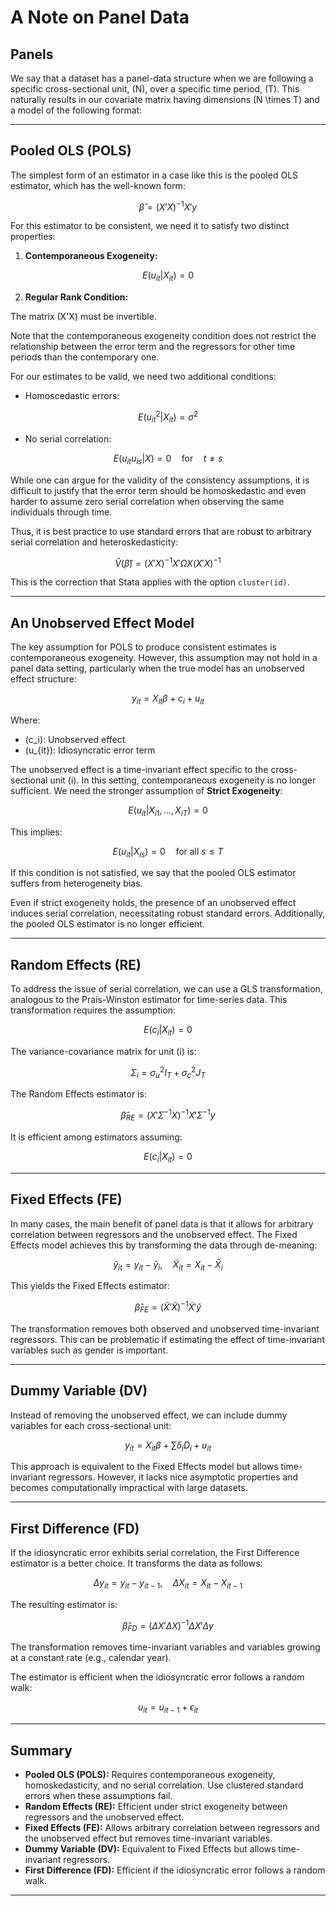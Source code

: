# A Note on Panel Data  

## Panels  

We say that a dataset has a panel-data structure when we are following a specific cross-sectional unit, \(N\), over a specific time period, \(T\). This naturally results in our covariate matrix having dimensions \(N \times T\) and a model of the following format:  

---

## Pooled OLS (POLS)  

The simplest form of an estimator in a case like this is the pooled OLS estimator, which has the well-known form:  

$$
\hat{\beta} = (X'X)^{-1}X'y
$$  

For this estimator to be consistent, we need it to satisfy two distinct properties:  

1. **Contemporaneous Exogeneity:**  

$$
E(u_{it} | X_{it}) = 0
$$  

2. **Regular Rank Condition:**  

The matrix \(X'X\) must be invertible.  

Note that the contemporaneous exogeneity condition does not restrict the relationship between the error term and the regressors for other time periods than the contemporary one.  

For our estimates to be valid, we need two additional conditions:  

- Homoscedastic errors:  

$$
E(u_{it}^2 | X_{it}) = \sigma^2
$$  

- No serial correlation:  

$$
E(u_{it}u_{is} | X) = 0 \quad \text{for} \quad t \neq s
$$  

While one can argue for the validity of the consistency assumptions, it is difficult to justify that the error term should be homoskedastic and even harder to assume zero serial correlation when observing the same individuals through time.  

Thus, it is best practice to use standard errors that are robust to arbitrary serial correlation and heteroskedasticity:  

$$
\hat{V}(\hat{\beta}) = (X'X)^{-1} X' \Omega X (X'X)^{-1}
$$  

This is the correction that Stata applies with the option `cluster(id)`.  

---

## An Unobserved Effect Model  

The key assumption for POLS to produce consistent estimates is contemporaneous exogeneity. However, this assumption may not hold in a panel data setting, particularly when the true model has an unobserved effect structure:  

$$
y_{it} = X_{it}\beta + c_i + u_{it}
$$  

Where:  

- \(c_i\): Unobserved effect  
- \(u_{it}\): Idiosyncratic error term  

The unobserved effect is a time-invariant effect specific to the cross-sectional unit \(i\). In this setting, contemporaneous exogeneity is no longer sufficient. We need the stronger assumption of **Strict Exogeneity**:  

$$
E(u_{it} | X_{i1}, \ldots, X_{iT}) = 0
$$  

This implies:  

$$
E(u_{it} | X_{is}) = 0 \quad \text{for all } s \leq T
$$  

If this condition is not satisfied, we say that the pooled OLS estimator suffers from heterogeneity bias.  

Even if strict exogeneity holds, the presence of an unobserved effect induces serial correlation, necessitating robust standard errors. Additionally, the pooled OLS estimator is no longer efficient.  

---

## Random Effects (RE)  

To address the issue of serial correlation, we can use a GLS transformation, analogous to the Prais-Winston estimator for time-series data. This transformation requires the assumption:  

$$
E(c_i | X_{it}) = 0
$$  

The variance-covariance matrix for unit \(i\) is:  

$$
\Sigma_i = \sigma^2_u I_T + \sigma^2_c J_T
$$  

The Random Effects estimator is:  

$$
\hat{\beta}_{RE} = (X' \Sigma^{-1} X)^{-1} X' \Sigma^{-1} y
$$  

It is efficient among estimators assuming:  

$$
E(c_i | X_{it}) = 0
$$  

---

## Fixed Effects (FE)  

In many cases, the main benefit of panel data is that it allows for arbitrary correlation between regressors and the unobserved effect. The Fixed Effects model achieves this by transforming the data through de-meaning:  

$$
\tilde{y}_{it} = y_{it} - \bar{y}_i, \quad \tilde{X}_{it} = X_{it} - \bar{X}_i
$$  

This yields the Fixed Effects estimator:  

$$
\hat{\beta}_{FE} = (\tilde{X}' \tilde{X})^{-1} \tilde{X}' \tilde{y}
$$  

The transformation removes both observed and unobserved time-invariant regressors. This can be problematic if estimating the effect of time-invariant variables such as gender is important.  

---

## Dummy Variable (DV)  

Instead of removing the unobserved effect, we can include dummy variables for each cross-sectional unit:  

$$
y_{it} = X_{it}\beta + \sum \delta_i D_i + u_{it}
$$  

This approach is equivalent to the Fixed Effects model but allows time-invariant regressors. However, it lacks nice asymptotic properties and becomes computationally impractical with large datasets.  

---

## First Difference (FD)  

If the idiosyncratic error exhibits serial correlation, the First Difference estimator is a better choice. It transforms the data as follows:  

$$
\Delta y_{it} = y_{it} - y_{it-1}, \quad \Delta X_{it} = X_{it} - X_{it-1}
$$  

The resulting estimator is:  

$$
\hat{\beta}_{FD} = (\Delta X' \Delta X)^{-1} \Delta X' \Delta y
$$  

The transformation removes time-invariant variables and variables growing at a constant rate (e.g., calendar year).  

The estimator is efficient when the idiosyncratic error follows a random walk:  

$$
u_{it} = u_{it-1} + \epsilon_{it}
$$  

---

## Summary  

- **Pooled OLS (POLS):** Requires contemporaneous exogeneity, homoskedasticity, and no serial correlation. Use clustered standard errors when these assumptions fail.  
- **Random Effects (RE):** Efficient under strict exogeneity between regressors and the unobserved effect.  
- **Fixed Effects (FE):** Allows arbitrary correlation between regressors and the unobserved effect but removes time-invariant variables.  
- **Dummy Variable (DV):** Equivalent to Fixed Effects but allows time-invariant regressors.  
- **First Difference (FD):** Efficient if the idiosyncratic error follows a random walk.  

---
